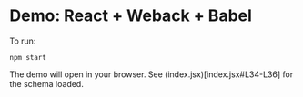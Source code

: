 # Demo: React + Weback + Babel

To run:

```
npm start
```

The demo will open in your browser. See (index.jsx)[index.jsx#L34-L36] for the schema loaded.

